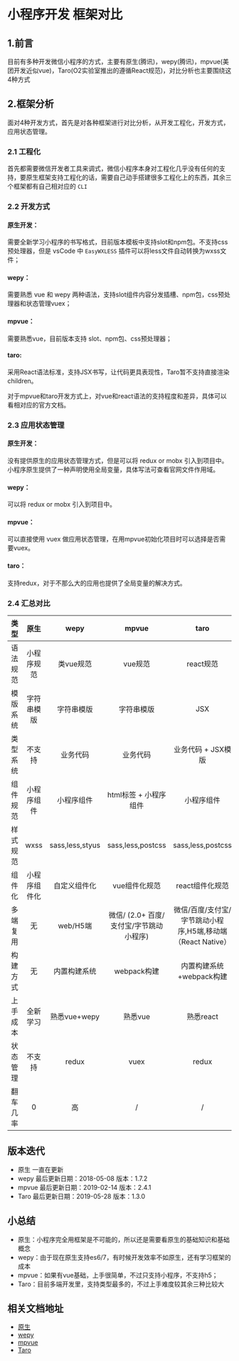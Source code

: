 # 小程序开发 框架对比

## 1.前言

目前有多种开发微信小程序的方式，主要有原生(腾讯)，wepy(腾讯)，mpvue(美团开发近似vue)，Taro(O2实验室推出的遵循React规范)，对比分析也主要围绕这4种方式

## 2.框架分析

面对4种开发方式，首先是对各种框架进行对比分析，从开发工程化，开发方式，应用状态管理。

### 2.1 工程化

首先都需要微信开发者工具来调式，微信小程序本身对工程化几乎没有任何的支持，要原生框架支持工程化的话，需要自己动手搭建很多工程化上的东西，其余三个框架都有自己相对应的 `CLI`

### 2.2 开发方式

#### 原生开发：
需要全新学习小程序的书写格式，目前版本模板中支持slot和npm包。不支持css预处理器，但是 vsCode 中 `EasyWXLESS` 插件可以将less文件自动转换为wxss文件；

#### wepy：
需要熟悉 vue 和 wepy 两种语法，支持slot组件内容分发插槽、npm包，css预处理器和状态管理vuex；

#### mpvue：
需要熟悉vue，目前版本支持 slot、npm包、css预处理器；

#### taro:
采用React语法标准，支持JSX书写，让代码更具表现性，Taro暂不支持直接渲染children。

对于mpvue和taro开发方式上，对vue和react语法的支持程度和差异，具体可以看相对应的官方文档。

### 2.3 应用状态管理

#### 原生开发：
没有提供原生的应用状态管理方式，但是可以将 redux or mobx 引入到项目中。
小程序原生提供了一种声明使用全局变量，具体写法可查看官网文件作用域。

#### wepy：
可以将 redux or mobx 引入到项目中。

#### mpvue：
可以直接使用 vuex 做应用状态管理，在用mpvue初始化项目时可以选择是否需要vuex。

#### taro：
支持redux，对于不那么大的应用也提供了全局变量的解决方式。

### 2.4 汇总对比

  类型 | 原生 | wepy | mpvue | taro
  :-: | :-: | :-: | :-: | :-:
  语法规范 | 小程序规范 | 类vue规范 | vue规范 | react规范
  模版系统 | 字符串模版 | 字符串模版 | 字符串模版 | JSX
  类型系统 | 不支持 | 业务代码 | 业务代码 | 业务代码 + JSX模版
  组件规范 | 小程序组件 | 小程序组件 | html标签 + 小程序组件 | 小程序组件
  样式规范 | wxss | sass,less,styus | sass,less,postcss | sass,less,postcss
  组件化 | 小程序组件化 | 自定义组件化 | vue组件化规范 | react组件化规范
  多端复用 | 无 | web/H5端 |  微信/ (2.0+ 百度/支付宝/字节跳动小程序) | 微信/百度/支付宝/字节跳动小程序,H5端,移动端（React Native）
  构建方式 | 无 | 内置构建系统 | webpack构建 | 内置构建系统+webpack构建
  上手成本 | 全新学习 | 熟悉vue+wepy | 熟悉vue | 熟悉react
  状态管理 | 不支持 | redux | vuex | redux
  翻车几率 | 0 | 高 | / | /

## 版本迭代

* 原生 一直在更新
* wepy 最后更新日期：2018-05-08 版本：1.7.2
* mpvue 最后更新日期：2019-02-14 版本：2.4.1
* Taro 最后更新日期：2019-05-28 版本：1.3.0

## 小总结
  * 原生：小程序完全用框架是不可能的，所以还是需要看原生的基础知识和基础概念
  * wepy：由于现在原生支持es6/7，有时候开发效率不如原生，还有学习框架的成本
  * mpvue：如果有vue基础，上手很简单，不过只支持小程序，不支持h5；
  * Taro：目前多端开发里，支持类型最多的，不过上手难度较其余三种比较大

## 相关文档地址
* [原生](https://developers.weixin.qq.com/miniprogram/dev/framework/)
* [wepy](https://tencent.github.io/wepy/)
* [mpvue](http://mpvue.com)
* [Taro](https://taro.aotu.io/)